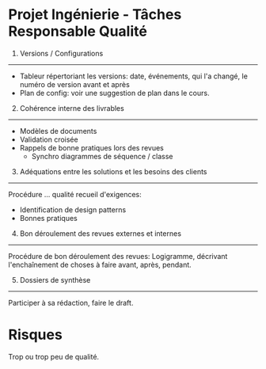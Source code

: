 Projet Ingénierie - Tâches Responsable Qualité
==============================================

1. Versions / Configurations
----------------------------
- Tableur répertoriant les versions: date, événements, qui l'a changé, le numéro de version avant et après
- Plan de config: voir une suggestion de plan dans le cours.

2. Cohérence interne des livrables
----------------------------------
- Modèles de documents
- Validation croisée
- Rappels de bonne pratiques lors des revues
	* Synchro diagrammes de séquence / classe

3. Adéquations entre les solutions et les besoins des clients
-------------------------------------------------------------
Procédure ... qualité recueil d'exigences:
- Identification de design patterns
- Bonnes pratiques


4. Bon déroulement des revues externes et internes
---------------------------------------------------
Procédure de bon déroulement des revues: Logigramme, décrivant l'enchaînement
de choses à faire avant, après, pendant.


5. Dossiers de synthèse
-----------------------
Participer à sa rédaction, faire le draft. 

Risques
=======
Trop ou trop peu de qualité.